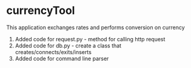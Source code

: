# currencyTool
This application exchanges rates and performs conversion on currency

1. Added code for request.py - method for calling http request
2. Added code for db.py - create a class that creates/connects/exits/inserts
3. Added code for command line parser
